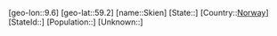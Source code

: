 ﻿---
location: [59.2,9.6]
type: City
tags:
- geo/City


SpocWebEntityId: 34305
isDeleted: false
confidential: public

---
[geo-lon::9.6]
[geo-lat::59.2]
[name::Skien]
[State::]
[Country::[Norway](geo/Continent/Europe/Norway.md)]
[StateId::]
[Population::]
[Unknown::]

